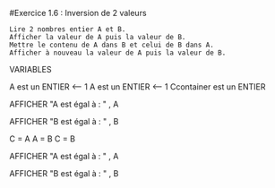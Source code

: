 #Exercice 1.6 : Inversion de 2 valeurs

    Lire 2 nombres entier A et B.
    Afficher la valeur de A puis la valeur de B.
    Mettre le contenu de A dans B et celui de B dans A.
    Afficher à nouveau la valeur de A puis la valeur de B.

VARIABLES

A est un ENTIER <-- 1
A est un ENTIER <-- 1
Ccontainer est un ENTIER 

AFFICHER "A est égal à : " , A

AFFICHER "B est égal à : " , B

C = A
A = B
C = B

AFFICHER "A est égal à : " , A

AFFICHER "B est égal à : " , B

